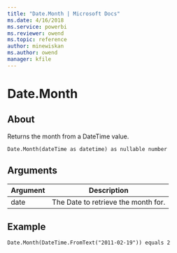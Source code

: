 ```yaml
---
title: "Date.Month | Microsoft Docs"
ms.date: 4/16/2018
ms.service: powerbi
ms.reviewer: owend
ms.topic: reference
author: minewiskan
ms.author: owend
manager: kfile
---
```

# Date.Month

  
## About  
Returns the month from a DateTime value.  
  
```  
Date.Month(dateTime as datetime) as nullable number  
```  
  
## Arguments  
  
|Argument|Description|  
|------------|---------------|  
|date|The Date to retrieve the month for.|  
  
## Example  
  
```  
Date.Month(DateTime.FromText("2011-02-19")) equals 2  
```  
